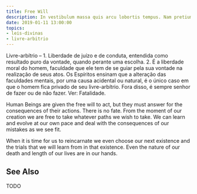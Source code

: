 ```yaml
---
title: Free Will
description: In vestibulum massa quis arcu lobortis tempus. Nam pretium arcu in odio vulputate luctus.
date: 2019-01-11 13:00:00
topics: 
- leis-divinas
- livre-arbitrio
---
```


Livre-arbítrio – 1. Liberdade de juízo e de conduta, entendida como resultado
puro da vontade, quando perante uma escolha. 2. É a liberdade moral do homem,
faculdade que ele tem de se guiar pela sua vontade na realização de seus atos.
Os Espíritos ensinam que a alteração das faculdades mentais, por uma causa
acidental ou natural, é o único caso em que o homem fica privado de seu
livre-arbítrio. Fora disso, é sempre senhor de fazer ou de não fazer. Ver:
Fatalidade.

Human Beings are given the free will to act, but they must answer for the
consequences of their actions. There is no fate. From the moment of our creation
we are free to take whatever paths we wish to take. We can learn and evolve at
our own pace and deal with the consequences of our mistakes as we see fit.

When it is time for us to reincarnate we even choose our next existence and the
trials that we will learn from in that existence. Even the nature of our death
and length of our lives are in our hands. 

## See Also
TODO

